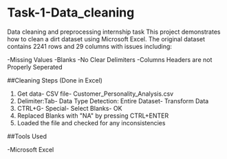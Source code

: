 # Task-1-Data_cleaning
Data cleaning and preprocessing internship task
This project demonstrates how to clean a dirt dataset using Microsoft Excel.
The original dataset contains 2241 rows and 29 columns with issues including:

-Missing Values
-Blanks
-No Clear Delimiters
-Columns Headers are not Properly Seperated

##Cleaning Steps (Done in Excel)

1. Get data- CSV file- Customer_Personality_Analysis.csv
2. Delimiter:Tab- Data Type Detection: Entire Dataset- Transform Data
3. CTRL+G- Special- Select Blanks- OK
4. Replaced Blanks with "NA" by pressing CTRL+ENTER
5. Loaded the file and checked for any inconsistencies

##Tools Used

-Microsoft Excel
